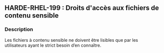 ## HARDE-RHEL-199 : Droits d'accès aux fichiers de contenu sensible

### Description

Les fichiers à contenu sensible ne doivent être lisibles que par les utilisateurs ayant le strict besoin d’en connaître.

